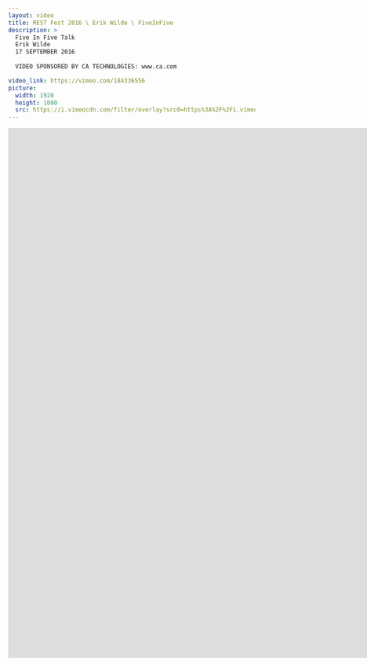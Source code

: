 ```yaml
---
layout: video
title: REST Fest 2016 \ Erik Wilde \ FiveInFive
description: >
  Five In Five Talk
  Erik Wilde
  17 SEPTEMBER 2016
  
  VIDEO SPONSORED BY CA TECHNOLOGIES: www.ca.com

video_link: https://vimeo.com/184336556
picture:
  width: 1920
  height: 1080
  src: https://i.vimeocdn.com/filter/overlay?src0=https%3A%2F%2Fi.vimeocdn.com%2Fvideo%2F593750988_1920x1080.jpg&src1=http%3A%2F%2Ff.vimeocdn.com%2Fp%2Fimages%2Fcrawler_play.png
---
```

<iframe src="https://player.vimeo.com/video/184336556?title=0&byline=0&portrait=0&badge=0&autopause=0&player_id=0" width="1920" height="1080" frameborder="0" title="REST Fest 2016 \ Erik Wilde \ FiveInFive" webkitallowfullscreen mozallowfullscreen allowfullscreen></iframe>